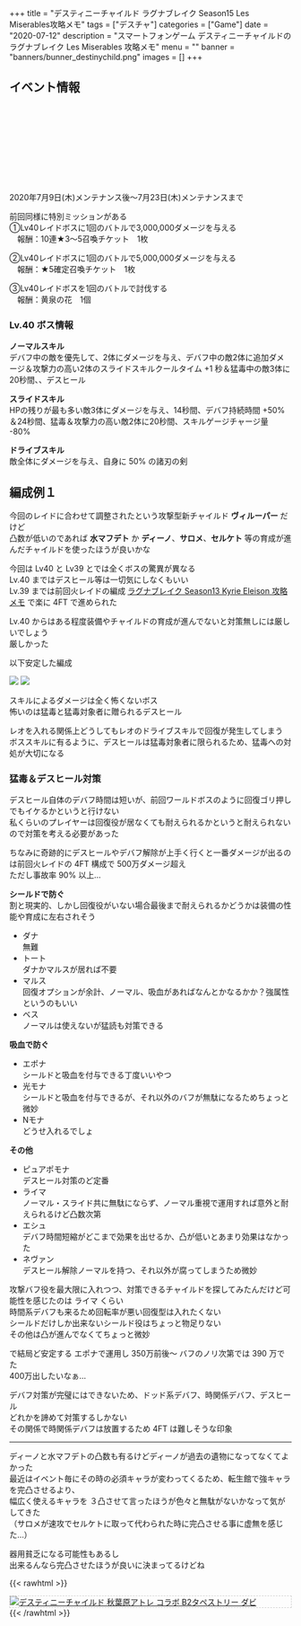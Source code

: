 +++
title = "デスティニーチャイルド ラグナブレイク Season15 Les Miserables攻略メモ"
tags = ["デスチャ"]
categories = ["Game"]
date = "2020-07-12"
description = "スマートフォンゲーム デスティニーチャイルドの ラグナブレイク Les Miserables 攻略メモ"
menu = ""
banner = "banners/bunner_destinychild.png"
images = []
+++

<!--more-->

## イベント情報
<div class="iframely-embed"><div class="iframely-responsive" style="height: 140px; padding-bottom: 0;"><a href="http://blog.destiny-child.jp/archives/25338387.html" data-iframely-url="//cdn.iframe.ly/vnnTSVY?iframe=card-small"></a></div></div><script async src="//cdn.iframe.ly/embed.js" charset="utf-8"></script>  

2020年7月9日(木)メンテナンス後～7月23日(木)メンテナンスまで  

前回同様に特別ミッションがある  
①Lv40レイドボスに1回のバトルで3,000,000ダメージを与える  
　報酬：10連★3～5召喚チケット　1枚  

②Lv40レイドボスに1回のバトルで5,000,000ダメージを与える  
　報酬：★5確定召喚チケット　1枚  

③Lv40レイドボスを1回のバトルで討伐する  
　報酬：黄泉の花　1個  

### Lv.40 ボス情報
**ノーマルスキル**  
デバフ中の敵を優先して、2体にダメージを与え、デバフ中の敵2体に追加ダメージ＆攻撃力の高い2体のスライドスキルクールタイム +1 秒＆猛毒中の敵3体に20秒間、、デスヒール  

**スライドスキル**  
HPの残りが最も多い敵3体にダメージを与え、14秒間、デバフ持続時間 +50% ＆24秒間、猛毒＆攻撃力の高い敵2体に20秒間、スキルゲージチャージ量 -80%  

**ドライブスキル**  
敵全体にダメージを与え、自身に 50% の諸刃の剣  

## 編成例１
今回のレイドに合わせて調整されたという攻撃型新チャイルド **ヴィルーパー** だけど  
凸数が低いのであれば **水マフデト** か **ディーノ**、**サロメ**、**セルケト** 等の育成が進んだチャイルドを使ったほうが良いかな  

今回は Lv40 と Lv39 とでは全くボスの驚異が異なる  
Lv.40 まではデスヒール等は一切気にしなくもいい  
Lv.39 までは前回火レイドの編成 [ラグナブレイク Season13 Kyrie Eleison 攻略メモ](/2020/03/28/destiny-child-lb13/) で楽に 4FT で進められた  

Lv.40 からはある程度装備やチャイルドの育成が進んでないと対策無しには厳しいでしょう  
厳しかった  

以下安定した編成  

<img src="/images/2020/destiny-child-lb/lb15-1.png" />  
<img src="/images/2020/destiny-child-lb/lb15-2.png" />  

スキルによるダメージは全く怖くないボス  
怖いのは猛毒と猛毒対象者に贈られるデスヒール  

レオを入れる関係上どうしてもレオのドライブスキルで回復が発生してしまう  
ボススキルに有るように、デスヒールは猛毒対象者に限られるため、猛毒への対処が大切になる  

### 猛毒＆デスヒール対策  
デスヒール自体のデバフ時間は短いが、前回ワールドボスのように回復ゴリ押しでもイケるかというと行けない  
私くらいのプレイヤーは回復役が居なくても耐えられるかというと耐えられないので対策を考える必要があった  

ちなみに奇跡的にデスヒールやデバフ解除が上手く行くと一番ダメージが出るのは前回火レイドの 4FT 構成で 500万ダメージ超え  
ただし事故率 90% 以上...  

**シールドで防ぐ**  
割と現実的、しかし回復役がいない場合最後まで耐えられるかどうかは装備の性能や育成に左右されそう  

* ダナ  
  無難
* トート  
  ダナかマルスが居れば不要  
* マルス  
  回復オプションが余計、ノーマル、吸血があればなんとかなるかか？強属性というのもいい  
* ベス  
  ノーマルは使えないが猛読も対策できる  

**吸血で防ぐ**  
 
* エポナ  
  シールドと吸血を付与できる丁度いいやつ  
* 光モナ  
  シールドと吸血を付与できるが、それ以外のバフが無駄になるためちょっと微妙  
* Nモナ  
    どうせ入れるでしょ  

**その他**

* ピュアポモナ  
  デスヒール対策のど定番  
* ライマ  
  ノーマル・スライド共に無駄にならず、ノーマル重視で運用すれば意外と耐えられるけど凸数次第  
* エシュ  
  デバフ時間短縮がどこまで効果を出せるか、凸が低いとあまり効果はなかった  
* ネヴァン  
  デスヒール解除ノーマルを持つ、それ以外が腐ってしまうため微妙  

攻撃バフ役を最大限に入れつつ、対策できるチャイルドを探してみたんだけど可能性を感じたのは ライマ くらい  
時間系デバフも来るため回転率が悪い回復型は入れたくない  
シールドだけしか出来ないシールド役はちょっと物足りない  
その他は凸が進んでなくてちょっと微妙  

で結局ど安定する エポナで運用し 350万前後～ バフのノリ次第では 390 万でた  
400万出したいなぁ...  

デバフ対策が完璧にはできないため、ドッド系デバフ、時関係デバフ、デスヒール  
どれかを諦めて対策するしかない  
その関係で時関係デバフは放置するため 4FT は難しそうな印象  

---

ディーノと水マフデトの凸数も有るけどディーノが過去の遺物になってなくてよかった  
最近はイベント毎にその時の必須キャラが変わってくるため、転生館で強キャラを完凸させるより、  
幅広く使えるキャラを ３凸させて言ったほうが色々と無駄がないかなって気がしてきた  
（サロメが速攻でセルケトに取って代わられた時に完凸させる事に虚無を感じた...）  

器用貧乏になる可能性もあるし  
出来るんなら完凸させたほうが良いに決まってるけどね  

{{< rawhtml >}}
<div style="border: dashed 1px #ccc;">
<a href="http://www.amazon.co.jp/exec/obidos/ASIN/B07H3319GX/sinokyoufu-22/ref=nosim/" name="amazletlink" target="_blank"><img src="https://images-fe.ssl-images-amazon.com/images/I/51MxXwUpZWL._SL160_.jpg" alt="デスティニーチャイルド 秋葉原アトレ コラボ B2タペストリー ダビ" style="border: none;" /></a>
</div>
{{< /rawhtml >}}
